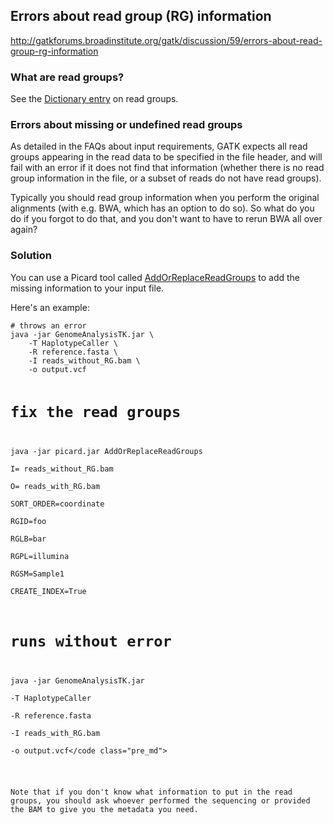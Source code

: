 ## Errors about read group (RG) information

http://gatkforums.broadinstitute.org/gatk/discussion/59/errors-about-read-group-rg-information

<h3>What are read groups?</h3>
<p>See the <a href="http://www.broadinstitute.org/gatk/guide/article?id=6472">Dictionary entry</a> on read groups.</p>
<h3>Errors about missing or undefined read groups</h3>
<p>As detailed in the FAQs about input requirements, GATK expects all read groups appearing in the read data to be specified in the file header, and will fail with an error if it does not find that information (whether there is no read group information in the file, or a subset of reads do not have read groups). </p>
<p>Typically you should read group information when you perform the original alignments (with e.g. BWA, which has an option to do so). So what do you do if you forgot to do that, and you don't want to have to rerun BWA all over again? </p>
<h3>Solution</h3>
<p>You can use a Picard tool called <a href="https://broadinstitute.github.io/picard/command-line-overview.html#AddOrReplaceReadGroups">AddOrReplaceReadGroups</a> to add the missing information to your input file.</p>
<p>Here's an example:</p>
<pre><code class="pre_md"># throws an error
java -jar GenomeAnalysisTK.jar \
    -T HaplotypeCaller \
    -R reference.fasta \
    -I reads_without_RG.bam \
    -o output.vcf

# fix the read groups
java -jar picard.jar AddOrReplaceReadGroups \
    I= reads_without_RG.bam \
    O=  reads_with_RG.bam \
    SORT_ORDER=coordinate \
    RGID=foo \
    RGLB=bar \
    RGPL=illumina \
    RGSM=Sample1 \
    CREATE_INDEX=True

# runs without error
java -jar GenomeAnalysisTK.jar \
    -T HaplotypeCaller \
    -R reference.fasta \
    -I reads_with_RG.bam \
    -o output.vcf</code class="pre_md"></pre>
<p>Note that if you don't know what information to put in the read groups, you should ask whoever performed the sequencing or provided the BAM to give you the metadata you need.</p>